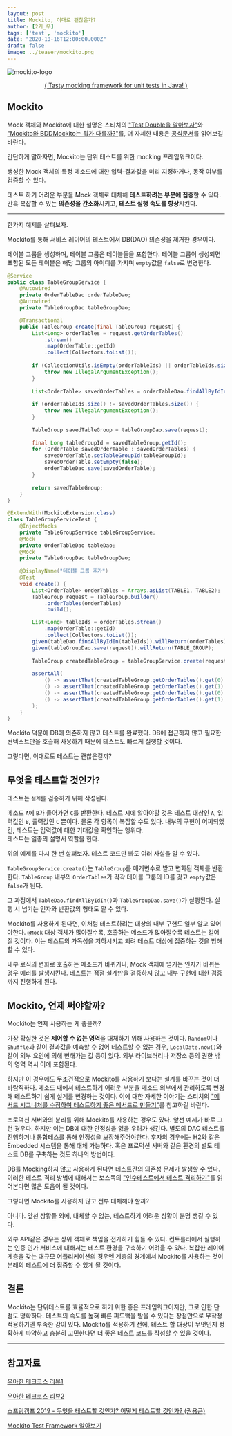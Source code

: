 ```yaml
---
layout: post
title: Mockito, 이대로 괜찮은가?
author: [2기_우]
tags: ['test', 'mockito']
date: "2020-10-16T12:00:00.000Z"
draft: false
image: ../teaser/mockito.png
---
```


![mockito-logo](../images/2020-10-16-mockito-1.png)

<p style="text-align:center;">
<a href="https://site.mockito.org" target="_blank">( Tasty mocking framework for unit tests in Java! )</a>
</p>

## Mockito

Mock 객체와 Mockito에 대한 설명은 스티치의 ["Test Double을 알아보자"](https://tecoble.techcourse.co.kr/post/2020-09-19-what-is-test-double)와 ["Mockito와 BDDMockito는 뭐가 다를까?"](https://tecoble.techcourse.co.kr/post/2020-09-29-compare-mockito-bddmockito)를, 더 자세한 내용은 [공식문서](https://site.mockito.org)를 읽어보길 바란다.

간단하게 말하자면, Mockito는 단위 테스트를 위한 mocking 프레임워크이다. 

생성한 Mock 객체의 특정 메소드에 대한 입력-결과값을 미리 지정하거나, 동작 여부를 검증할 수 있다.

테스트 하기 어려운 부분을 Mock 객체로 대체해 **테스트하려는 부분에 집중**할 수 있다.
간혹 복잡할 수 있는 **의존성을 간소화**시키고, **테스트 실행 속도를 향상**시킨다.

---

한가지 예제를 살펴보자.

Mockito를 통해 서비스 레이어의 테스트에서 DB(DAO) 의존성을 제거한 경우이다.

테이블 그룹을 생성하며, 테이블 그룹은 테이블들을 포함한다.
테이블 그룹이 생성되면 포함된 모든 테이블은 해당 그룹의 아이디를 가지며 `empty`값을 `false`로 변경한다.

```java
@Service
public class TableGroupService {
    @Autowired
    private OrderTableDao orderTableDao;
    @Autowired
    private TableGroupDao tableGroupDao;

    @Transactional
    public TableGroup create(final TableGroup request) {
        List<Long> orderTables = request.getOrderTables()
            .stream()
            .map(OrderTable::getId)
            .collect(Collectors.toList());
    
        if (CollectionUtils.isEmpty(orderTableIds) || orderTableIds.size() < 2) {
            throw new IllegalArgumentException();
        }
    
        List<OrderTable> savedOrderTables = orderTableDao.findAllByIdIn(orderTableIds);
    
        if (orderTableIds.size() != savedOrderTables.size()) {
            throw new IllegalArgumentException();
        }
    
        TableGroup savedTableGroup = tableGroupDao.save(request);
    
        final Long tableGroupId = savedTableGroup.getId();
        for (OrderTable savedOrderTable : savedOrderTables) {
            savedOrderTable.setTableGroupId(tableGroupId);
            savedOrderTable.setEmpty(false);
            orderTableDao.save(savedOrderTable);
        }
    
        return savedTableGroup;
    }
}
```
```java
@ExtendWith(MockitoExtension.class)
class TableGroupServiceTest {
    @InjectMocks
    private TableGroupService tableGroupService;
    @Mock
    private OrderTableDao tableDao;
    @Mock
    private TableGroupDao tableGroupDao;
    
    @DisplayName("테이블 그룹 추가")
    @Test
    void create() {
        List<OrderTable> orderTables = Arrays.asList(TABLE1, TABLE2);
        TableGroup request = TableGroup.builder()
            .orderTables(orderTables)
            .build();

        List<Long> tableIds = orderTables.stream()
            .map(OrderTable::getId)
            .collect(Collectors.toList());
        given(tableDao.findAllByIdIn(tableIds)).willReturn(orderTables);
        given(tableGroupDao.save(request)).willReturn(TABLE_GROUP);
    
        TableGroup createdTableGroup = tableGroupService.create(request);
    
        assertAll(
            () -> assertThat(createdTableGroup.getOrderTables().get(0).getTableGroupId()).isEqualTo(TABLE_GROUP.getId()),
            () -> assertThat(createdTableGroup.getOrderTables().get(1).getTableGroupId()).isEqualTo(TABLE_GROUP.getId()),
            () -> assertThat(createdTableGroup.getOrderTables().get(0).isEmpty()).isFalse(),
            () -> assertThat(createdTableGroup.getOrderTables().get(1).isEmpty()).isFalse()
        );
    }
}
```

Mockito 덕분에 DB에 의존하지 않고 테스트를 완료했다. 
DB에 접근하지 않고 필요한 컨텍스트만을 호출해 사용하기 때문에 테스트도 빠르게 실행할 것이다.

그렇다면, 이대로도 테스트는 괜찮은걸까?

## 무엇을 테스트할 것인가?

테스트는 `설계`를 검증하기 위해 작성된다.

메소드 `A`에 `B`가 들어가면 `C`를 반환한다.
테스트 시에 알아야할 것은 테스트 대상인 `A`, 입력값인 `B`, 출력값인 `C` 뿐이다.
물론 각 항목이 복잡할 수도 있다.
내부의 구현이 어찌되었건, 테스트는 입력값에 대한 기대값을 확인하는 행위다.  
테스트는 일종의 설명서 역할을 한다.

위의 예제를 다시 한 번 살펴보자.
테스트 코드만 봐도 여러 사실을 알 수 있다.

`TableGroupService.create()`는 `TableGroup`를 매개변수로 받고 변화된 객체를 반환한다.
`TableGroup` 내부의 `OrderTables`가 각각 테이블 그룹의 ID를 갖고 `empty`값은 `false`가 된다.

그 과정에서 `TableDao.findAllByIdIn()`과 `TableGroupDao.save()`가 실행된다.
실행 시 넘기는 인자와 반환값의 형태도 알 수 있다.

Mockito를 사용하게 된다면, 이처럼 테스트하려는 대상의 내부 구현도 일부 알고 있어야한다.
`@Mock` 대상 객체가 많아질수록, 호출하는 메소드가 많아질수록 테스트는 길어질 것이다.
이는 테스트의 가독성을 저하시키고 되려 테스트 대상에 집중하는 것을 방해할 수 있다.

내부 로직의 변화로 호출하는 메소드가 바뀌거나, Mock 객체에 넘기는 인자가 바뀌는 경우 에러를 발생시킨다.
테스트는 점점 설계만을 검증하지 않고 내부 구현에 대한 검증까지 진행하게 된다.

## Mockito, 언제 써야할까?

Mockito는 언제 사용하는 게 좋을까?

가장 확실한 것은 **제어할 수 없는 영역**을 대체하기 위해 사용하는 것이다.
`Random`이나 `Shuffle`과 같이 결과값을 예측할 수 없어 테스트할 수 없는 경우, `LocalDate.now()`와 같이 외부 요인에 의해 변해가는 값 등이 있다.
외부 라이브러리나 저장소 등의 권한 밖의 영역 역시 이에 포함된다.

하지만 이 경우에도 무조건적으로 Mockito를 사용하기 보다는 설계를 바꾸는 것이 더 바람직하다.
메소드 내에서 테스트하기 어려운 부분을 메소드 외부에서 관리하도록 변경해 테스트하기 쉽게 설계를 변경하는 것이다.
이에 대한 자세한 이야기는 스티치의 ["메서드 시그니처를 수정하여 테스트하기 좋은 메서드로 만들기"](https://tecoble.techcourse.co.kr/post/2020-05-07-appropriate_method_for_test_by_parameter)를 참고하길 바란다.

프로덕션 서버와의 분리를 위해 Mockito를 사용하는 경우도 있다.
앞선 예제가 바로 그런 경우다.
하지만 이는 DB에 대한 안정성을 잃을 우려가 생긴다.
별도의 DAO 테스트를 진행하거나 통합테스를 통해 안정성을 보장해주어야한다.
후자의 경우에는 H2와 같은 Embedded 시스템을 통해 대체 가능하다.
혹은 프로덕션 서버와 같은 환경의 별도 테스트 DB를 구축하는 것도 하나의 방법이다.

DB를 Mocking하지 않고 사용하게 된다면 테스트간의 의존성 문제가 발생할 수 있다.
이러한 테스트 격리 방법에 대해서는 보스독의 ["인수테스트에서 테스트 격리하기"](https://tecoble.techcourse.co.kr/post/2020-09-15-test-isolation)를 읽어본다면 많은 도움이 될 것이다.

그렇다면 Mockito를 사용하지 않고 전부 대체해야 할까?

아니다.
앞선 상황들 외에, 대체할 수 없는, 테스트하기 어려운 상황이 분명 생길 수 있다.

외부 API같은 경우는 상위 객체로 책임을 전가하기 힘들 수 있다.
컨트롤러에서 실행하는 인증 인가 서비스에 대해서는 테스트 환경을 구축하기 어려울 수 있다.
복잡한 레이어 계층을 갖는 대규모 어플리케이션의 경우엔 계층의 경계에서 Mockito를 사용하는 것이 본래의 테스트에 더 집중할 수 있게 될 것이다.

## 결론

Mockito는 단위테스트를 효율적으로 하기 위한 좋은 프레임워크이지만, 그로 인한 단점도 명확하다.
테스트의 속도를 높혀 빠른 피드백을 받을 수 있다는 장점만으로 무작정 적용하기엔 부족한 감이 있다.
Mockito를 적용하기 전에, 테스트 할 대상이 무엇인지 정확하게 파악하고 충분히 고민한다면 더 좋은 테스트 코드를 작성할 수 있을 것이다.

---

## 참고자료

[우아한 테크코스 리뷰1](https://github.com/woowacourse/jwp-refactoring/pull/2#discussion_r491075672)  

[우아한 테크코스 리뷰2](https://github.com/woowacourse/jwp-refactoring/pull/12#discussion_r503260073)

[스프링캠프 2019 - 무엇을 테스트할 것인가? 어떻게 테스트할 것인가? (권용근)](https://www.youtube.com/watch?v=YdtknE_yPk4)  

[Mockito Test Framework 알아보기](https://velog.io/@ausg/Mockito-Test-Framework-%EC%95%8C%EC%95%84%EB%B3%B4%EA%B8%B0)
